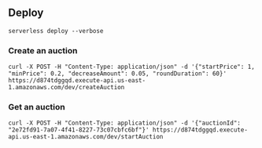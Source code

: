 ## Deploy

```
serverless deploy --verbose
```

### Create an auction

```
curl -X POST -H "Content-Type: application/json" -d '{"startPrice": 1, "minPrice": 0.2, "decreaseAmount": 0.05, "roundDuration": 60}' https://d874tdggqd.execute-api.us-east-1.amazonaws.com/dev/createAuction
```

### Get an auction

```
curl -X POST -H "Content-Type: application/json" -d '{"auctionId": "2e72fd91-7a07-4f41-8227-73c07cbfc6bf"}' https://d874tdggqd.execute-api.us-east-1.amazonaws.com/dev/startAuction
```

